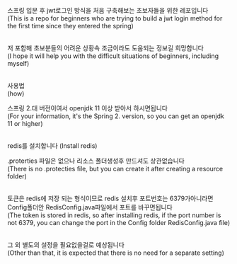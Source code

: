 스프링 입문 후 jwt로그인 방식을 처음 구축해보는 초보자들을 위한 레포입니다<br/>
(This is a repo for beginners who are trying to build a jwt login method for the first time since they entered the spring)<br/>
<br/>

저 포함해 초보분들의 어려운 상황속 조금이라도 도움되는 정보길 희망합니다<br/>
(I hope it will help you with the difficult situations of beginners, including myself)<br/>
<br/>

사용법 <br/>
(how)
<br/>

스프링 2.대 버전이여서 openjdk 11 이상 받아서 하시면됩니다<br/>
(For your information, it's the Spring 2. version, so you can get an openjdk 11 or higher)<br/>
<br/>

redis를 설치합니다
(Install redis)<br/>

.proterties 파일은 없으나 리소스 폴더생성후 만드셔도 상관없습니다<br/>
(There is no .protecties file, but you can create it after creating a resource folder)<br/>
<br/>

토큰은 redis에 저장 되는 형식이므로 redis 설치후 포트번호는 6379가아니라면  Config폴더안 RedisConfig.java파일에서 포트를 바꾸면됩니다<br/>
(The token is stored in redis, so after installing redis, if the port number is not 6379, you can change the port in the Config folder RedisConfig.java file)<br/>
<br/>

그 외 별도의 설정을 필요없을걸로 예상됩니다<br/>
(Other than that, it is expected that there is no need for a separate setting)
<br/>




